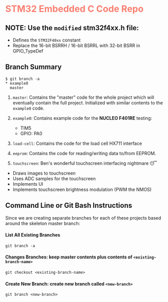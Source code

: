 <h1 style="color: salmon"> STM32 Embedded C Code Repo </h1>

## **NOTE**: Use the `modified` stm32f4xx.h file:
  * Defines the `STM32F40xx` constant
  * Replace the 16-bit BSRRH / 16-bit BSRRL with 32-bit BSRR in GPIO_TypeDef

## **Branch Summary**
```
$ git branch -a
* example0
  master
```

1. `master`: Contains the "master" code for the whole project
which will eventually contain the full project. Initialized
with similar contents to the `example0` code.

2. `example0`: Contains example code for the **NUCLEO F401RE** testing:
    * TIM5
    * GPIO: PA0

3. `load-cell`: Contains the code for the load cell HX711 interface

4. `eeprom`: Contains the code for reading/writing data to/from EEPROM.

5. `touchscreen`: Ben's wonderful touchscreen interfacing nightmare 😴
  * Draws images to touchscreen
  * Uses ADC samples for the touchscreen
  * Implements UI
  * Implements touchscreen brightness modulation (PWM the NMOS)


## **Command Line or Git Bash Instructions**
Since we are creating separate branches for each of these projects
based around the skeleton master branch:

#### **List All Existing Branches**
```
git branch -a
```

#### **Changes Branches**: keep master contents plus contents of `<existing-branch-name>`
```
git checkout <existing-branch-name>
```

#### **Create New Branch**: create new branch called `<new-branch>`
```
git branch <new-branch>
```
